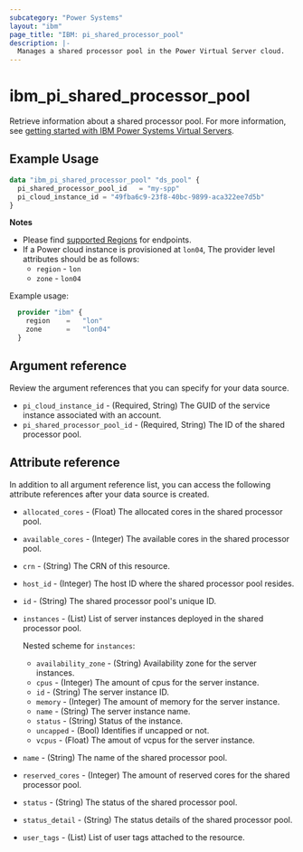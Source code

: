 ```yaml
---
subcategory: "Power Systems"
layout: "ibm"
page_title: "IBM: pi_shared_processor_pool"
description: |-
  Manages a shared processor pool in the Power Virtual Server cloud.
---
```


# ibm_pi_shared_processor_pool
Retrieve information about a shared processor pool. For more information, see [getting started with IBM Power Systems Virtual Servers](https://cloud.ibm.com/docs/power-iaas?topic=power-iaas-getting-started).

## Example Usage
```terraform
data "ibm_pi_shared_processor_pool" "ds_pool" {
  pi_shared_processor_pool_id   = "my-spp"
  pi_cloud_instance_id = "49fba6c9-23f8-40bc-9899-aca322ee7d5b"
}
```

**Notes**
- Please find [supported Regions](https://cloud.ibm.com/apidocs/power-cloud#endpoint) for endpoints.
- If a Power cloud instance is provisioned at `lon04`, The provider level attributes should be as follows:
  - `region` - `lon`
  - `zone` - `lon04`
  
Example usage:
  ```terraform
    provider "ibm" {
      region    =   "lon"
      zone      =   "lon04"
    }
  ``` 

## Argument reference
Review the argument references that you can specify for your data source. 

- `pi_cloud_instance_id` - (Required, String) The GUID of the service instance associated with an account.
- `pi_shared_processor_pool_id` - (Required, String) The ID of the shared processor pool.

## Attribute reference
In addition to all argument reference list, you can access the following attribute references after your data source is created. 

- `allocated_cores` - (Float) The allocated cores in the shared processor pool.
- `available_cores` - (Integer) The available cores in the shared processor pool.
- `crn` - (String) The CRN of this resource.
- `host_id` - (Integer) The host ID where the shared processor pool resides.
- `id` - (String) The shared processor pool's unique ID.
- `instances` - (List) List of server instances deployed in the shared processor pool.

  Nested scheme for `instances`:
  - `availability_zone` - (String) Availability zone for the server instances.
  - `cpus` - (Integer) The amount of cpus for the server instance.
  - `id` - (String) The server instance ID.
  - `memory` - (Integer) The amount of memory for the server instance.
  - `name` - (String) The server instance name.
  - `status` - (String) Status of the instance.
  - `uncapped` - (Bool) Identifies if uncapped or not.
  - `vcpus` - (Float) The amout of vcpus for the server instance.
- `name` - (String) The name of the shared processor pool.
- `reserved_cores` - (Integer) The amount of reserved cores for the shared processor pool.
- `status` - (String) The status of the shared processor pool.
- `status_detail` - (String) The status details of the shared processor pool.
- `user_tags` - (List) List of user tags attached to the resource.
